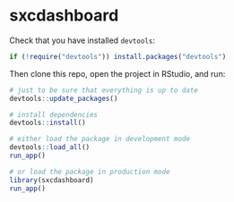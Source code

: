 # sxcdashboard

Check that you have installed `devtools`:

```r
if (!require("devtools")) install.packages("devtools")
```

Then clone this repo, open the project in RStudio, and run:

```r
# just to be sure that everything is up to date
devtools::update_packages()

# install dependencies
devtools::install()

# either load the package in development mode
devtools::load_all()
run_app()

# or load the package in production mode
library(sxcdashboard)
run_app()
```
